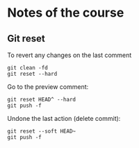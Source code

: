# Notes of the course

## Git reset
To revert any changes on the last comment
```console
git clean -fd
git reset --hard
```
Go to the preview comment:
```console
git reset HEAD^ --hard
git push -f
```
Undone the last action (delete commit):
```console
git reset --soft HEAD~
git push -f
```
